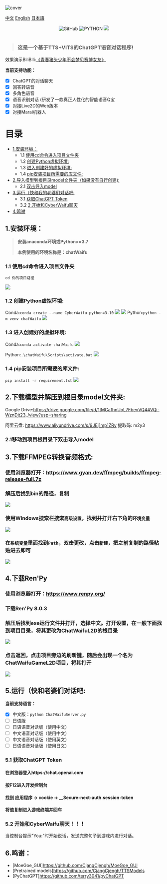 ![cover](readme/cyberchat.png)

[中文](README.md "中文") [English](eng-README.md "English") [日本語](jp-README.md "日本語")

<p align="center">
	<img alt="GitHub" src="https://img.shields.io/github/license/cjyaddone/ChatWaifu?color=red">
	<img src="https://img.shields.io/badge/Python-3.7|8|9|10-green" alt="PYTHON" >
  	<a href="https://app.fossa.com/projects/git%2Bgithub.com%2Fcjyaddone%2FChatWaifu?ref=badge_small" alt="FOSSA Status"><img src="https://app.fossa.com/api/projects/git%2Bgithub.com%2Fcjyaddone%2FChatWaifu.svg?type=small"/></a>
</p>

#


> ### 这是一个基于TTS+VITS的ChatGPT语音对话程序!

效果演示BiliBIli:[《青春猪头少年不会梦见赛博女友》](https://www.bilibili.com/video/BV1rv4y1Q7eT "BiliBili")

**当前支持功能：**
* [x] ChatGPT的对话聊天
* [x] 回答转语音
* [x] 多角色语音
* [x] 语音识别对话 (研发了一款真正人性化的智能语音Q宝
* [x] 对接Live2D的Web版本
* [x] 对接Marai机器人

# 目录
* [1.安装环境：](#1.)
	* 1.1 [使用cd命令进入项目文件夹](#cd)
	* 1.2 [创建Python虚拟环境:](#99)
	* 1.3 [进入创建好的虚拟环境:](#venv)
	* 1.4 [pip安装项目所需要的库文件:](#pip)
* [2.导入模型到根目录model文件夹（如果没有自行创建):](#.model)
	* 2.1 [双击导入model](#cd1)
* [3.运行（快和我的老婆们对话吧:](#22)
	* 3.1 [获取ChatGPT Token](#333)
	* 3.2 [2.开始和CyberWaifu聊天](#444)
* [4.鸣谢](#915)
## <span id="1.">1.安装环境：</span>
> **安装anaconda环境或Python>=3.7**
> 
> **本例使用的环境名称是：chatWaifu**

### <span id="cd">1.1 使用cd命令进入项目文件夹</span>
`cd 你的项目路径`


![](readme/5.png)
### <span id="99">1.2 创建Python虚拟环境:</span>

Conda:`conda create --name CyberWaifu python=3.10`
![](readme/1.png)
![](readme/2.png)
Python:`python -m venv chatWaifu`
![](readme/6.png)

### <span id="venv">1.3 进入创建好的虚拟环境:</span>
Conda:`conda activate chatWaifu`
![](readme/3.png)

Python:`.\chatWaifu\Scripts\activate.bat`
![](readme/7.png)

### <span id="pip">1.4 pip安装项目所需要的库文件:</span>
`pip install -r requirement.txt`
![](readme/4.png)

## <span id=".model">2.下载模型并解压到根目录model文件夹:</span>
Google Drive:https://drive.google.com/file/d/1tMCafhnUoL7FbevVQ44VQi-WznDjt23_/view?usp=sharing

阿里云盘: https://www.aliyundrive.com/s/9JEj1mp1ZRv 提取码: m2y3

### <span id="cd1">2.1移动到项目根目录下双击导入model</span>

## <span id="102">3.下载FFMPEG转换音频格式:</span>
### 使用浏览器打开：https://www.gyan.dev/ffmpeg/builds/ffmpeg-release-full.7z
### 解压后找到bin的路径，复制
![](readme/10.png)
### 使用Windows搜索栏搜索`高级设置`，找到并打开右下角的`环境变量`
![](readme/11.png)
### 在`系统变量`里面找到`Path`，双击更改，点击`新建`，把之前复制的路径粘贴进去即可
![](readme/12.png)

## <span id="101">4.下载Ren'Py
### 使用浏览器打开：https://www.renpy.org/
### 下载Ren'Py 8.0.3
### 解压后找到exe运行文件并打开，选择中文。打开设置，在一般下面找到项目目录，将其更改为ChatWaifuL2D的根目录
![](readme/8.png)
### 点击返回，点击项目旁边的刷新键，随后会出现一个名为ChatWaifuGameL2D项目，将其打开
![](readme/9.png)

## <span id="22">5.运行（快和老婆们对话吧:</span>

**当前支持语言：**
* [x] 中文版：`python ChatWaifuServer.py`
* [ ] 日语版
* [ ] 日语语音对话版（使用中文）
* [ ] 中文语音对话版（使用中文）
* [ ] 中文语音对话版（使用英文）
* [ ] 日语语音对话版（使用日文）

### <span id="333">5.1 获取ChatGPT Token</span>
#### 在浏览器登入https://chat.openai.com
#### 按F12进入开发控制台
#### 找到 应用程序 -> cookie -> __Secure-next-auth.session-token
#### 将值复制进入游戏终端并回车

### <span id="444">5.2 开始和CyberWaifu聊天！！！</span>

当控制台提示"You:"时开始说话，发送完整句子到游戏内进行对话。


## <span id="915">6.鸣谢：</span>
- [MoeGoe_GUI]https://github.com/CjangCjengh/MoeGoe_GUI
- [Pretrained models]https://github.com/CjangCjengh/TTSModels
- [PyChatGPT]https://github.com/terry3041/pyChatGPT
